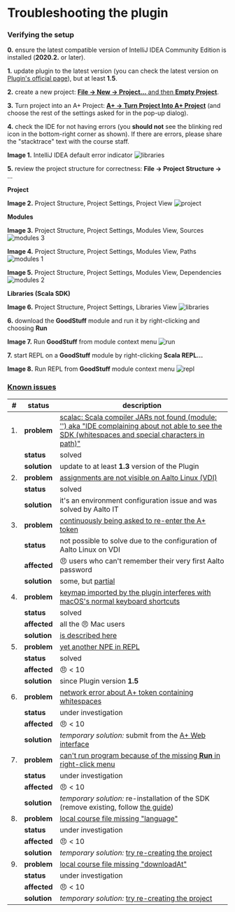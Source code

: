 Troubleshooting the plugin
==============

### Verifying the setup

**0.** ensure the latest compatible version of IntelliJ IDEA Community Edition is installed (**2020.2.** or later).

**1.** update plugin to the latest version (you can check the latest version on [Plugin's official page](https://plugins.jetbrains.com/plugin/13634-a-courses/versions)), but at least **1.5**.

**2.** create a new project: [**File -> New -> Project...** and then **Empty Project**](https://plus.cs.aalto.fi/o1/2020/w01/ch02/#launch-intellij).

**3.** Turn project into an A+ Project: [**A+ -> Turn Project Into A+ Project**](https://plus.cs.aalto.fi/o1/2020/w01/ch02/#the-a-courses-plugin) (and choose the rest of the settings asked for in the pop-up dialog).

**4.** check the IDE for not having errors (you **should not** see the blinking red icon in the bottom-right corner as shown). If there are errors, please share the "stacktrace" text with the course staff.

**Image 1.** IntelliJ IDEA default error indicator
![libraries](images/error.png)

**5.** review the project structure for correctness: **File -> Project Structure ->** ...

**Project**

**Image 2.** Project Structure, Project Settings, Project View
![project](images/ts_project.png)

**Modules**

**Image 3.** Project Structure, Project Settings, Modules View, Sources
![modules 3](images/ts_modules_3.png)

**Image 4.** Project Structure, Project Settings, Modules View, Paths
![modules 1](images/ts_modules_1.png)

**Image 5.** Project Structure, Project Settings, Modules View, Dependencies
![modules 2](images/ts_modules_2.png)

**Libraries (Scala SDK)**

**Image 6.** Project Structure, Project Settings, Libraries View
![libraries](images/ts_libs.png)

**6.** download the **GoodStuff** module and run it by right-clicking and choosing **Run**

**Image 7.** Run **GoodStuff** from module context menu
![run](images/Run.png)

**7.** start REPL on a **GoodStuff** module by right-clicking **Scala REPL...**

**Image 8.** Run REPL from **GoodStuff** module context menu
![repl](images/REPL.png)

### [Known issues](https://github.com/Aalto-LeTech/aplus-courses/labels/user-bug)

| #   | status        | description                                                                                                                                                                                                      |
|-----|---------------|------------------------------------------------------------------------------------------------------------------------------------------------------------------------------------------------------------------|
| 1.  | **problem**   | [scalac: Scala compiler JARs not found (module: '') aka "IDE complaining about not able to see the SDK (whitespaces and special characters in path)"](https://github.com/Aalto-LeTech/aplus-courses/issues/360)|
|     | **status**    | solved                                                                                             |
|     | **solution**  | update to at least **1.3** version of the Plugin                                                   |
| 2.  | **problem**   | [assignments are not visible on Aalto Linux (VDI)](https://github.com/Aalto-LeTech/aplus-courses/issues/371)                                                                                                   |
|     | **status**    | solved                                                                                             |
|     | **solution**  | it's an environment configuration issue and was solved by Aalto IT                                 |
| 3.  | **problem**   | [continuously being asked to re-enter the A+ token](https://plus.cs.aalto.fi/o1/2020/wNN/intellij/#additional-materials-for-special-cases)                                                                       |
|     | **status**    | not possible to solve due to the configuration of Aalto Linux on VDI                               |
|     | **affected**  | :angry: users who can't remember their very first Aalto password                                   |
|     | **solution**  | some, but [partial](https://plus.cs.aalto.fi/o1/2020/wNN/intellij/#additional-materials-for-special-cases)                                                                                                       |
| 4.  | **problem**   | [keymap imported by the plugin interferes with macOS's normal keyboard shortcuts](https://github.com/Aalto-LeTech/aplus-courses/issues/292)                                                                    |
|     | **status**    | solved                                                                                             |
|     | **affected**  | all the :angry: Mac users                                                                          |
|     | **solution**  | [is described here](https://plus.cs.aalto.fi/o1/2020/wNN/faq/#im-on-a-mac-computer-and-intellij-doesnt-type-characters-such-as-the-dollar-and-square-brackets-what-to-do)                                        |
| 5.  | **problem**   | [yet another NPE in REPL](https://github.com/Aalto-LeTech/aplus-courses/pull/380)                |
|     | **status**    | solved                                                                                             |
|     | **affected**  | :angry: < 10                                                                                       |
|     | **solution**  | since Plugin version **1.5**                                                                       |
| 6.  | **problem**   | [network error about A+ token containing whitespaces](https://github.com/Aalto-LeTech/aplus-courses/issues/377)                                                                                                |
|     | **status**    | under investigation                                                                                |
|     | **affected**  | :angry: < 10                                                                                       |
|     | **solution**  | _temporary solution:_ submit from the [A+ Web interface](https://plus.cs.aalto.fi/o1/2020/)        |
| 7.  | **problem**   | [can't run program because of the missing **Run** in right-click menu](https://github.com/Aalto-LeTech/aplus-courses/issues/381)                                                                               |
|     | **status**    | under investigation                                                                                |
|     | **affected**  | :angry: < 10                                                                                       |
|     | **solution**  | _temporary solution:_ re-installation of the SDK (remove existing, follow [the guide](https://plus.cs.aalto.fi/o1/2020/wNN/intellij/#step-3-5-fetch-the-jdk-toolkit-into-intellij))                              |
| 8.  | **problem**   | [local course file missing "language"](https://github.com/Aalto-LeTech/aplus-courses/issues/315)                                                                                                               |
|     | **status**    | under investigation                                                                                |
|     | **affected**  | :angry: < 10                                                                                       |
|     | **solution**  | _temporary solution:_ [try re-creating the project](https://plus.cs.aalto.fi/o1/2020/w01/ch02/#launching-intellij-for-the-first-time)                                                                            |
| 9.  | **problem**   | [local course file missing "downloadAt"](https://github.com/Aalto-LeTech/aplus-courses/issues/385)                                                                                                             |
|     | **status**    | under investigation                                                                                |
|     | **affected**  | :angry: < 10                                                                                       |
|     | **solution**  | _temporary solution:_ [try re-creating the project](https://plus.cs.aalto.fi/o1/2020/w01/ch02/#launching-intellij-for-the-first-time)                                                                            |